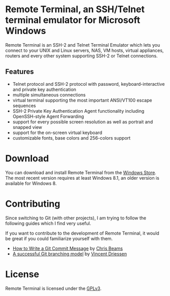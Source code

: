 Remote Terminal, an SSH/Telnet terminal emulator for Microsoft Windows
======================================================================

Remote Terminal is an SSH-2 and Telnet Terminal Emulator which lets you connect to your UNIX and Linux servers, NAS, VM hosts, virtual appliances, routers and every other system supporting SSH-2 or Telnet connections.

Features
--------
* Telnet protocol and SSH-2 protocol with password, keyboard-interactive and private key authentication
* multiple simultaneous connections
* virtual terminal supporting the most important ANSI/VT100 escape sequences
* SSH-2 Private Key Authentication Agent functionality including OpenSSH-style Agent Forwarding
* support for every possible screen resolution as well as portrait and snapped view
* support for the on-screen virtual keyboard
* customizable fonts, base colors and 256-colors support

Download
========

You can download and install Remote Terminal from the [Windows Store](https://www.microsoft.com/en-us/store/apps/remote-terminal/9wzdncrdn8b3).
The most recent version requires at least Windows 8.1, an older version is available for Windows 8.

Contributing
============

Since switching to Git (with other projects), I am trying to follow the following guides which I find very useful.

If you want to contribute to the development of Remote Terminal, it would be great if you could familiarize yourself with them.

* [How to Write a Git Commit Message](http://chris.beams.io/posts/git-commit/) by [Chris Beams](http://chris.beams.io/)
* [A successful Git branching model](http://nvie.com/posts/a-successful-git-branching-model/) by [Vincent Driessen](http://nvie.com/about/)

License
=======

Remote Terminal is licensed under the [GPLv3](RemoteTerminal/LICENSE.txt).
